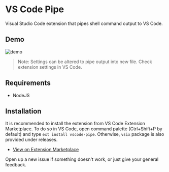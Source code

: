 # VS Code Pipe

Visual Studio Code extension that pipes shell command output to VS Code.

## Demo

![demo](https://j.gifs.com/Vvo2o5.gif)

> Note: Settings can be altered to pipe output into new file. Check extension settings in VS Code.

## Requirements

* NodeJS

## Installation

It is recommended to install the extension from VS Code Extension Marketplace. To do so in VS Code, open command palette (Ctrl+Shift+P by default) and type `ext install vscode-pipe`. Otherwise, `vsix` package is also provided under releases.

* [View on Extension Marketplace](https://marketplace.visualstudio.com/items?itemName=YuvrajMishra.vscode-pipe)

Open up a new issue if something doesn't work, or just give your general feedback.